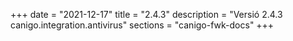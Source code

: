 +++
date        = "2021-12-17"
title       = "2.4.3"
description = "Versió 2.4.3 canigo.integration.antivirus"
sections    = "canigo-fwk-docs"
+++